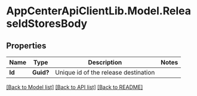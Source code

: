 # AppCenterApiClientLib.Model.ReleaseIdStoresBody
## Properties

Name | Type | Description | Notes
------------ | ------------- | ------------- | -------------
**Id** | **Guid?** | Unique id of the release destination | 

[[Back to Model list]](../README.md#documentation-for-models) [[Back to API list]](../README.md#documentation-for-api-endpoints) [[Back to README]](../README.md)

